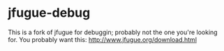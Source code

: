 # jfugue-debug
This is a fork of jfugue for debuggin; probably not the one you're looking for. You probably want this: http://www.jfugue.org/download.html
